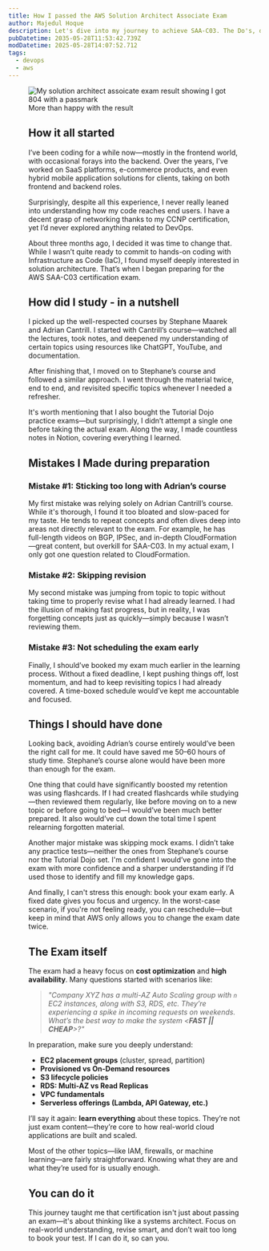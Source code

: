 ```yaml
---
title: How I passed the AWS Solution Architect Associate Exam
author: Majedul Hoque
description: Let's dive into my journey to achieve SAA-C03. The Do's, don'ts and everything inbetween
pubDatetime: 2035-05-28T11:53:42.739Z
modDatetime: 2025-05-28T14:07:52.712
tags:
  - devops
  - aws
---
```

<figure>
  <img src="/saa-c03-result.jpeg" alt="My solution architect assoicate exam result showing I got 804 with a passmark" />
  <figcaption class="text-center">More than happy with the result</figcaption>
<div/>

## How it all started

I’ve been coding for a while now—mostly in the frontend world, with occasional forays into the backend. Over the years, I’ve worked on SaaS platforms, e-commerce products, and even hybrid mobile application solutions for clients, taking on both frontend and backend roles.

Surprisingly, despite all this experience, I never really leaned into understanding how my code reaches end users. I have a decent grasp of networking thanks to my CCNP certification, yet I’d never explored anything related to DevOps.

About three months ago, I decided it was time to change that. While I wasn’t quite ready to commit to hands-on coding with Infrastructure as Code (IaC), I found myself deeply interested in solution architecture. That’s when I began preparing for the AWS SAA-C03 certification exam.

## How did I study - in a nutshell

I picked up the well-respected courses by Stephane Maarek and Adrian Cantrill. I started with Cantrill’s course—watched all the lectures, took notes, and deepened my understanding of certain topics using resources like ChatGPT, YouTube, and documentation.

After finishing that, I moved on to Stephane’s course and followed a similar approach. I went through the material twice, end to end, and revisited specific topics whenever I needed a refresher.

It's worth mentioning that I also bought the Tutorial Dojo practice exams—but surprisingly, I didn’t attempt a single one before taking the actual exam. Along the way, I made countless notes in Notion, covering everything I learned.

## Mistakes I Made during preparation

### Mistake #1: Sticking too long with Adrian’s course

My first mistake was relying solely on Adrian Cantrill’s course. While it's thorough, I found it too bloated and slow-paced for my taste. He tends to repeat concepts and often dives deep into areas not directly relevant to the exam. For example, he has full-length videos on BGP, IPSec, and in-depth CloudFormation—great content, but overkill for SAA-C03. In my actual exam, I only got one question related to CloudFormation.

### Mistake #2: Skipping revision

My second mistake was jumping from topic to topic without taking time to properly revise what I had already learned. I had the illusion of making fast progress, but in reality, I was forgetting concepts just as quickly—simply because I wasn’t reviewing them.

### Mistake #3: Not scheduling the exam early

Finally, I should’ve booked my exam much earlier in the learning process. Without a fixed deadline, I kept pushing things off, lost momentum, and had to keep revisiting topics I had already covered. A time-boxed schedule would’ve kept me accountable and focused.

## Things I should have done

Looking back, avoiding Adrian’s course entirely would’ve been the right call for me. It could have saved me 50–60 hours of study time. Stephane’s course alone would have been more than enough for the exam.

One thing that could have significantly boosted my retention was using flashcards. If I had created flashcards while studying—then reviewed them regularly, like before moving on to a new topic or before going to bed—I would’ve been much better prepared. It also would’ve cut down the total time I spent relearning forgotten material.

Another major mistake was skipping mock exams. I didn’t take any practice tests—neither the ones from Stephane’s course nor the Tutorial Dojo set. I'm confident I would’ve gone into the exam with more confidence and a sharper understanding if I’d used those to identify and fill my knowledge gaps.

And finally, I can't stress this enough: book your exam early. A fixed date gives you focus and urgency. In the worst-case scenario, if you're not feeling ready, you can reschedule—but keep in mind that AWS only allows you to change the exam date twice.

## The Exam itself

The exam had a heavy focus on **cost optimization** and **high availability**. Many questions started with scenarios like:

> *"Company XYZ has a multi-AZ Auto Scaling group with `n` EC2 instances, along with S3, RDS, etc. They’re experiencing a spike in incoming requests on weekends. What’s the best way to make the system <**FAST || CHEAP**>?"*

In preparation, make sure you deeply understand:

* **EC2 placement groups** (cluster, spread, partition)
* **Provisioned vs On-Demand resources**
* **S3 lifecycle policies**
* **RDS: Multi-AZ vs Read Replicas**
* **VPC fundamentals**
* **Serverless offerings (Lambda, API Gateway, etc.)**

I’ll say it again: **learn everything** about these topics. They’re not just exam content—they’re core to how real-world cloud applications are built and scaled.

Most of the other topics—like IAM, firewalls, or machine learning—are fairly straightforward. Knowing what they are and what they’re used for is usually enough.

## You can do it

This journey taught me that certification isn't just about passing an exam—it's about thinking like a systems architect. Focus on real-world understanding, revise smart, and don’t wait too long to book your test. If I can do it, so can you.

